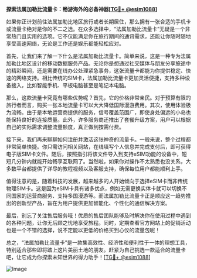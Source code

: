 **探索法属加勒比流量卡：畅游海外的必备神器[[TG💪+ @esim1088](https://t.me/s/esim1088)]**

如果你正计划前往法属加勒比地区旅行或者长期居住，那么拥有一张合适的手机卡或流量卡绝对是你的不二之选。在众多选择中，“法属加勒比流量卡”无疑是一个非常热门且实用的选项。它不仅能满足你在旅行期间的通讯需求，还能让你随时随地享受高速网络，无论是工作还是娱乐都能轻松应对。

首先，让我们来了解一下什么是法属加勒比流量卡。简单来说，这是一种专为法属加勒比地区设计的移动数据服务产品。无论你是想通过社交媒体与朋友分享旅途中的精彩瞬间，还是需要在线办公处理紧急事务，这张流量卡都能为你提供稳定、快速的网络支持。相比传统的SIM卡，法属加勒比流量卡更加灵活便捷，支持多种设备接入，比如智能手机、平板电脑甚至是笔记本电脑。

那么，这款流量卡究竟有哪些优势呢？首先，它的价格非常亲民。对于预算有限的旅行者而言，购买一张本地流量卡可以大大降低国际漫游费用。其次，使用体验极为流畅。由于是本地运营商提供的服务，信号覆盖范围广，即使身处偏远的小岛也能保持良好的连接质量。此外，许多服务商还推出了套餐升级方案，用户可以根据自己的实际需求调整流量额度，真正做到按需付费。

接下来，我们再来聊聊如何注册并激活这张神奇的流量卡。一般来说，整个过程都非常简单快捷。你只需访问相关网站，在线填写个人信息并完成支付后，即可获得电子版SIM卡文件。随后，按照指引将该文件导入到支持eSIM功能的设备中，短短几分钟内就能开始畅享互联网了。当然啦，如果你对操作不太熟悉也没关系，大多数平台都提供了详尽的教程视频以及客服支持，确保每位用户都能顺利上手。

值得注意的是，随着科技的发展，越来越多的人开始倾向于选择eSIM卡而非传统物理SIM卡。这是因为eSIM卡具有诸多优点，例如无需更换实体卡就可以切换不同国家的运营商服务、支持多国漫游等。而法属加勒比流量卡正是顺应这一趋势推出的创新型产品，旨在为用户提供更加智能化、个性化的通信解决方案。

最后，别忘了关注售后服务哦！优质的售后团队能够及时解决你在使用过程中遇到的各种问题，让你无后顾之忧地享受旅程。同时，定期查看官方网站上的促销活动也是一个不错的选择，说不定能以更低的价格买到心仪的流量包呢！

总之，“法属加勒比流量卡”是一款集高效性、经济性和便利性于一体的理想工具，特别适合那些即将踏上这片美丽土地的朋友。赶紧为自己挑选一款适合的流量卡吧，让它成为你探索未知世界的得力助手！[[TG💪+ @esim1088](https://t.me/s/esim1088)] 

![Image](https://i.postimg.cc/4NQfJmqS/Snipaste-2025-05-13-00-14-12.png)